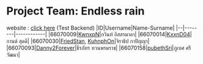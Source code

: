 # Project Team: Endless rain
website : [click here](https://project-pscp-git-backend-pubethsri.vercel.app/) (Test Backend)
|ID|Username|Name-Surname|
|--|--------|------------|
|66070009|[KwnxpN](https://github.com/KwnxpN)|กวินท์ อิสสรมาลา|
|66070014|[KxxnD04](https://github.com/kxxnD04)|กานต์ สุดดี|
|66070030|[FriedStan](https://github.com/FriedStan), [KuhnphOn](https://github.com/KuhnphOn)|จิราธิป กาปัญญา|
|66070093|[Danny2Forever](https://github.com/Danny2Forever)|ธีรภัทร ทวนพรมราช|
|66070158|[pubethSri](https://github.com/pubethSri)|ภูเบศ ศรีวัฒนา|
